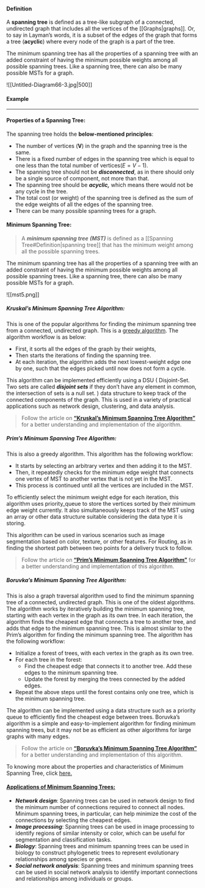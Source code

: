 #### Definition
A **spanning tree** is defined as a tree-like subgraph of a connected, undirected graph that includes all the vertices of the [[Graphs|graphs]]. Or, to say in Layman’s words, it is a subset of the edges of the graph that forms a tree (**acyclic**) where every node of the graph is a part of the tree.

The minimum spanning tree has all the properties of a spanning tree with an added constraint of having the minimum possible weights among all possible spanning trees. Like a spanning tree, there can also be many possible MSTs for a graph.

![[Untitled-Diagram66-3.jpg|500]]

#### Example


---
#### Properties of a Spanning Tree:

The spanning tree holds the **below-mentioned principles**:

* The number of vertices (**V**) in the graph and the spanning tree is the same.
* There is a fixed number of edges in the spanning tree which is equal to one less than the total number of vertices$(E=V-1)$.
* The spanning tree should not be ***disconnected***, as in there should only be a single source of component, not more than that.
* The spanning tree should be ***acyclic,*** which means there would not be any cycle in the tree.
* The total cost (or weight) of the spanning tree is defined as the sum of the edge weights of all the edges of the spanning tree.
* There can be many possible spanning trees for a graph.

#### Minimum Spanning Tree:

> A ***minimum spanning tree*** ***(MST)*** is defined as a [[Spanning Tree#Definition|spanning tree]] that has the minimum weight among all the possible spanning trees.

The minimum spanning tree has all the properties of a spanning tree with an added constraint of having the minimum possible weights among all possible spanning trees. Like a spanning tree, there can also be many possible MSTs for a graph.

![[mst5.png]]

##### Kruskal’s Minimum Spanning Tree Algorithm:
This is one of the popular algorithms for finding the minimum spanning tree from a connected, undirected graph. This is a [greedy algorithm](https://www.geeksforgeeks.org/introduction-to-greedy-algorithm-data-structures-and-algorithm-tutorials/). The algorithm workflow is as below:

- First, it sorts all the edges of the graph by their weights, 
- Then starts the iterations of finding the spanning tree. 
- At each iteration, the algorithm adds the next lowest-weight edge one by one, such that the edges picked until now does not form a cycle.

This algorithm can be implemented efficiently using a DSU ( Disjoint-Set. Two sets are called ***disjoint sets*** if they don’t have any element in common, the intersection of sets is a null set. ) data structure to keep track of the connected components of the graph. This is used in a variety of practical applications such as network design, clustering, and data analysis.

> Follow the article on [**“Kruskal’s Minimum Spanning Tree Algorithm”**](https://www.geeksforgeeks.org/kruskals-minimum-spanning-tree-algorithm-greedy-algo-2/) for a better understanding and implementation of the algorithm.

##### Prim’s Minimum Spanning Tree Algorithm:
This is also a greedy algorithm. This algorithm has the following workflow:

- It starts by selecting an arbitrary vertex and then adding it to the MST. 
- Then, it repeatedly checks for the minimum edge weight that connects one vertex of MST to another vertex that is not yet in the MST. 
- This process is continued until all the vertices are included in the MST. 

To efficiently select the minimum weight edge for each iteration, this algorithm uses priority_queue to store the vertices sorted by their minimum edge weight currently. It also simultaneously keeps track of the MST using an array or other data structure suitable considering the data type it is storing.

This algorithm can be used in various scenarios such as image segmentation based on color, texture, or other features. For Routing, as in finding the shortest path between two points for a delivery truck to follow.

> Follow the article on [****“Prim’s Minimum Spanning Tree Algorithm”****](https://www.geeksforgeeks.org/prims-minimum-spanning-tree-mst-greedy-algo-5/) for a better understanding and implementation of this algorithm.

##### Boruvka’s Minimum Spanning Tree Algorithm:

This is also a graph traversal algorithm used to find the minimum spanning tree of a connected, undirected graph. This is one of the oldest algorithms. The algorithm works by iteratively building the minimum spanning tree, starting with each vertex in the graph as its own tree. In each iteration, the algorithm finds the cheapest edge that connects a tree to another tree, and adds that edge to the minimum spanning tree. This is almost similar to the Prim’s algorithm for finding the minimum spanning tree. The algorithm has the following workflow:

- Initialize a forest of trees, with each vertex in the graph as its own tree.
- For each tree in the forest: 
    - Find the cheapest edge that connects it to another tree. Add these edges to the minimum spanning tree.
    - Update the forest by merging the trees connected by the added edges.
- Repeat the above steps until the forest contains only one tree, which is the minimum spanning tree.

The algorithm can be implemented using a data structure such as a priority queue to efficiently find the cheapest edge between trees. Boruvka’s algorithm is a simple and easy-to-implement algorithm for finding minimum spanning trees, but it may not be as efficient as other algorithms for large graphs with many edges.

> Follow the article on [****“Boruvka’s Minimum Spanning Tree Algorithm”****](https://www.geeksforgeeks.org/boruvkas-algorithm-greedy-algo-9/) for a better understanding and implementation of this algorithm.

To knowing more about the properties and characteristics of Minimum Spanning Tree, click [here.](https://www.geeksforgeeks.org/properties-of-minimum-spanning-tree-mst/)

#### [Applications of Minimum Spanning Trees:](https://www.geeksforgeeks.org/applications-of-minimum-spanning-tree/)

- ***Network design***: Spanning trees can be used in network design to find the minimum number of connections required to connect all nodes. Minimum spanning trees, in particular, can help minimize the cost of the connections by selecting the cheapest edges.
- ***Image processing***: Spanning trees can be used in image processing to identify regions of similar intensity or color, which can be useful for segmentation and classification tasks.
- ***Biology***: Spanning trees and minimum spanning trees can be used in biology to construct phylogenetic trees to represent evolutionary relationships among species or genes.
- ***Social network analysis***: Spanning trees and minimum spanning trees can be used in social network analysis to identify important connections and relationships among individuals or groups.